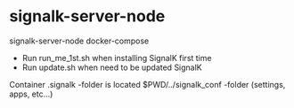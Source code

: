 # signalk-server-node
signalk-server-node docker-compose 

- Run run_me_1st.sh when installing SignalK first time
- Run update.sh when need to be updated SignalK

Container .signalk -folder is located $PWD/../signalk_conf -folder (settings, apps, etc...)
